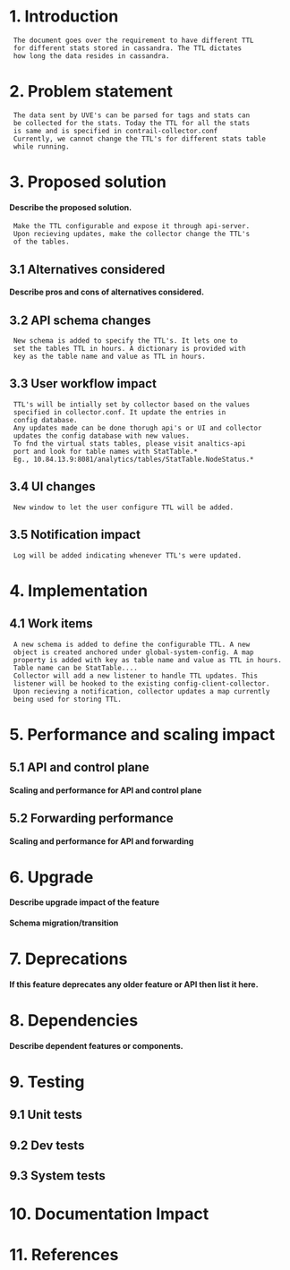 
# 1. Introduction
     The document goes over the requirement to have different TTL
     for different stats stored in cassandra. The TTL dictates
     how long the data resides in cassandra.
# 2. Problem statement
     The data sent by UVE's can be parsed for tags and stats can
     be collected for the stats. Today the TTL for all the stats
     is same and is specified in contrail-collector.conf
     Currently, we cannot change the TTL's for different stats table
     while running.
# 3. Proposed solution
#### Describe the proposed solution.
     Make the TTL configurable and expose it through api-server.
     Upon recieving updates, make the collector change the TTL's
     of the tables.
## 3.1 Alternatives considered
#### Describe pros and cons of alternatives considered.

## 3.2 API schema changes
     New schema is added to specify the TTL's. It lets one to
     set the tables TTL in hours. A dictionary is provided with
     key as the table name and value as TTL in hours.
     
## 3.3 User workflow impact
     TTL's will be intially set by collector based on the values
     specified in collector.conf. It update the entries in
     config database.
     Any updates made can be done thorugh api's or UI and collector
     updates the config database with new values.
     To fnd the virtual stats tables, please visit analtics-api 
     port and look for table names with StatTable.*
     Eg., 10.84.13.9:8081/analytics/tables/StatTable.NodeStatus.*
## 3.4 UI changes
     New window to let the user configure TTL will be added.
## 3.5 Notification impact
     Log will be added indicating whenever TTL's were updated.

# 4. Implementation
## 4.1 Work items
     A new schema is added to define the configurable TTL. A new
     object is created anchored under global-system-config. A map
     property is added with key as table name and value as TTL in hours.
     Table name can be StatTable....
     Collector will add a new listener to handle TTL updates. This
     listener will be hooked to the existing config-client-collector.
     Upon recieving a notification, collector updates a map currently
     being used for storing TTL.
# 5. Performance and scaling impact
## 5.1 API and control plane
#### Scaling and performance for API and control plane

## 5.2 Forwarding performance
#### Scaling and performance for API and forwarding

# 6. Upgrade
#### Describe upgrade impact of the feature
#### Schema migration/transition

# 7. Deprecations
#### If this feature deprecates any older feature or API then list it here.

# 8. Dependencies
#### Describe dependent features or components.

# 9. Testing
## 9.1 Unit tests
## 9.2 Dev tests
## 9.3 System tests

# 10. Documentation Impact

# 11. References
